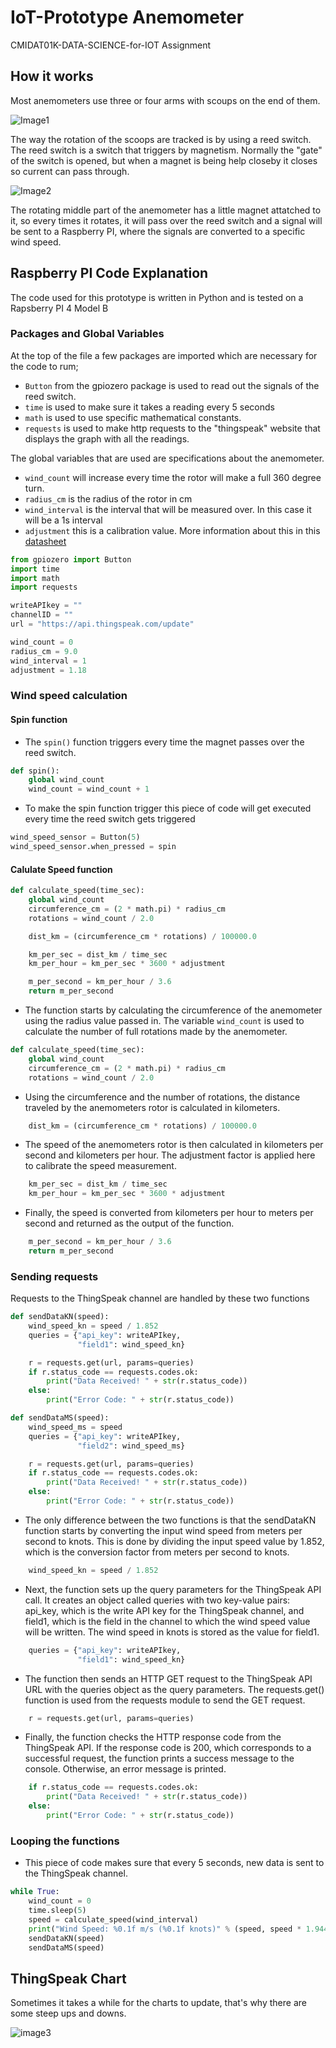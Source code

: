 # IoT-Prototype Anemometer
CMIDAT01K-DATA-SCIENCE-for-IOT Assignment

## How it works
Most anemometers use three or four arms with scoups on the end of them. 

![Image1](https://www.science-sparks.com/wp-content/uploads/2023/02/anemometer-1024x681.jpeg)

The way the rotation of the scoops are tracked is by using a reed switch. The reed switch is a switch that triggers by magnetism. Normally the "gate" of the switch is opened, but when a magnet is being help closeby it closes so current can pass through. 

![Image2](https://i1.wp.com/www.reed-sensor.com/wp-content/uploads/drawing_Reedswitch_parts.png?fit=385%2C205&ssl=1)

The rotating middle part of the anemometer has a little magnet attatched to it, so every times it rotates, it will pass over the reed switch and a signal will be sent to a Raspberry PI, where the signals are converted to a specific wind speed.

## Raspberry PI Code Explanation
The code used for this prototype is written in Python and is tested on a Rapsberry PI 4 Model B

### Packages and Global Variables
At the top of the file a few packages are imported which are necessary for the code to rum;
* ```Button``` from the gpiozero package is used to read out the signals of the reed switch.
* ```time``` is used to make sure it takes a reading every 5 seconds
* ```math``` is used to use specific mathematical constants.
* ```requests``` is used to make http requests to the "thingspeak" website that displays the graph with all the readings.

The global variables that are used are specifications about the anemometer.
* ```wind_count``` will increase every time the rotor will make a full 360 degree turn.
* ```radius_cm``` is the radius of the rotor in cm
* ```wind_interval``` is the interval that will be measured over. In this case it will be a 1s interval
* ```adjustment``` this is a calibration value. More information about this in this [datasheet](https://www.argentdata.com/files/80422_datasheet.pdf)

```python
from gpiozero import Button
import time
import math
import requests

writeAPIkey = ""
channelID = ""
url = "https://api.thingspeak.com/update"

wind_count = 0
radius_cm = 9.0
wind_interval = 1
adjustment = 1.18
```

### Wind speed calculation

#### Spin function
* The ```spin()``` function triggers every time the magnet passes over the reed switch.

```python
def spin():
    global wind_count
    wind_count = wind_count + 1
```
* To make the spin function trigger this piece of code will get executed every time the reed switch gets triggered
```python
wind_speed_sensor = Button(5)
wind_speed_sensor.when_pressed = spin
```

#### Calulate Speed function

```python
def calculate_speed(time_sec):
    global wind_count
    circumference_cm = (2 * math.pi) * radius_cm
    rotations = wind_count / 2.0

    dist_km = (circumference_cm * rotations) / 100000.0

    km_per_sec = dist_km / time_sec
    km_per_hour = km_per_sec * 3600 * adjustment

    m_per_second = km_per_hour / 3.6
    return m_per_second
```

* The function starts by calculating the circumference of the anemometer using the radius value passed in. The variable ```wind_count``` is used to calculate the number of full rotations made by the anemometer.

```python
def calculate_speed(time_sec):
    global wind_count
    circumference_cm = (2 * math.pi) * radius_cm
    rotations = wind_count / 2.0
```
* Using the circumference and the number of rotations, the distance traveled by the anemometers rotor is calculated in kilometers.
```python
    dist_km = (circumference_cm * rotations) / 100000.0
```
* The speed of the anemometers rotor is then calculated in kilometers per second and kilometers per hour. The adjustment factor is applied here to calibrate the speed measurement.
```python
    km_per_sec = dist_km / time_sec
    km_per_hour = km_per_sec * 3600 * adjustment
```
* Finally, the speed is converted from kilometers per hour to meters per second and returned as the output of the function.
```python
    m_per_second = km_per_hour / 3.6
    return m_per_second
```

### Sending requests

Requests to the ThingSpeak channel are handled by these two functions
```python
def sendDataKN(speed):
    wind_speed_kn = speed / 1.852
    queries = {"api_key": writeAPIkey,
               "field1": wind_speed_kn}

    r = requests.get(url, params=queries)
    if r.status_code == requests.codes.ok:
        print("Data Received! " + str(r.status_code))
    else:
        print("Error Code: " + str(r.status_code))
```
```python
def sendDataMS(speed):
    wind_speed_ms = speed
    queries = {"api_key": writeAPIkey,
               "field2": wind_speed_ms}

    r = requests.get(url, params=queries)
    if r.status_code == requests.codes.ok:
        print("Data Received! " + str(r.status_code))
    else:
        print("Error Code: " + str(r.status_code))
```
* The only difference between the two functions is that the sendDataKN function starts by converting the input wind speed from meters per second to knots. This is done by dividing the input speed value by 1.852, which is the conversion factor from meters per second to knots.
```python
    wind_speed_kn = speed / 1.852
```

* Next, the function sets up the query parameters for the ThingSpeak API call. It creates an object called queries with two key-value pairs: api_key, which is the write API key for the ThingSpeak channel, and field1, which is the field in the channel to which the wind speed value will be written. The wind speed in knots is stored as the value for field1.
```python
    queries = {"api_key": writeAPIkey,
               "field1": wind_speed_kn}
```

* The function then sends an HTTP GET request to the ThingSpeak API URL with the queries object as the query parameters. The requests.get() function is used from the requests module to send the GET request.
```python
    r = requests.get(url, params=queries)
```

* Finally, the function checks the HTTP response code from the ThingSpeak API. If the response code is 200, which corresponds to a successful request, the function prints a success message to the console. Otherwise, an error message is printed.
```python
    if r.status_code == requests.codes.ok:
        print("Data Received! " + str(r.status_code))
    else:
        print("Error Code: " + str(r.status_code))
```

### Looping the functions
* This piece of code makes sure that every 5 seconds, new data is sent to the ThingSpeak channel.
```python
while True:
    wind_count = 0
    time.sleep(5)
    speed = calculate_speed(wind_interval)
    print("Wind Speed: %0.1f m/s (%0.1f knots)" % (speed, speed * 1.944))
    sendDataKN(speed)
    sendDataMS(speed)
```

## ThingSpeak Chart
Sometimes it takes a while for the charts to update, that's why there are some steep ups and downs.

![image3](https://i.gyazo.com/43114477ccc72212dc9b10ac0b731838.png)
